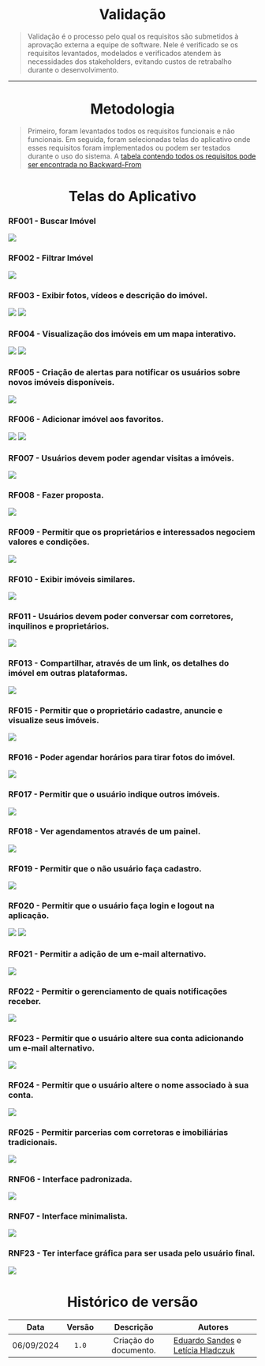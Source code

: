 <center>

# Validação

</center>

> Validação é o processo pelo qual os requisitos são submetidos à aprovação externa a equipe de software. Nele é verificado se os requisitos levantados, modelados e verificados atendem às necessidades dos stakeholders, evitando custos de retrabalho durante o desenvolvimento.

---
<center>

# Metodologia

</center>

> Primeiro, foram  levantados todos os requisitos funcionais e não funcionais. Em seguida, foram selecionadas telas do aplicativo onde esses requisitos foram implementados ou podem ser testados durante o uso do sistema.
> A [tabela contendo todos os requisitos pode ser encontrada no Backward-From](./backward.md#requisitos-funcionais)

<center>

# Telas do Aplicativo

</center>

### RF001 - Buscar Imóvel
<img src="https://raw.githubusercontent.com/Hunter104/requisitos-quintoandar-2024.1/main/docs/assets/RF001.png"/>

### RF002 - Filtrar Imóvel
<img src="https://raw.githubusercontent.com/Hunter104/requisitos-quintoandar-2024.1/main/docs/assets/RF002.png"/>


### RF003 - Exibir fotos, vídeos e descrição do imóvel.
<img src="https://github.com/Hunter104/requisitos-quintoandar-2024.1/raw/main/docs/assets/RF003-1.png"/>
<img src="https://github.com/Hunter104/requisitos-quintoandar-2024.1/raw/main/docs/assets/RF003-2.png"/>

### RF004 - Visualização dos imóveis em um mapa interativo.
<img src="https://github.com/Hunter104/requisitos-quintoandar-2024.1/raw/main/docs/assets/RF004-1.png"/>
<img src="https://github.com/Hunter104/requisitos-quintoandar-2024.1/raw/main/docs/assets/RF004-2.png"/>


### RF005 - Criação de alertas para notificar os usuários sobre novos imóveis disponíveis.
<img src="https://github.com/Hunter104/requisitos-quintoandar-2024.1/raw/main/docs/assets/RF005.png"/>

### RF006 - Adicionar imóvel aos favoritos.
<img src="https://github.com/Hunter104/requisitos-quintoandar-2024.1/raw/main/docs/assets/RF006-2.png"/>
<img src="https://github.com/Hunter104/requisitos-quintoandar-2024.1/raw/main/docs/assets/RF006-1.png"/>

### RF007 - Usuários devem poder agendar visitas a imóveis. 
<img src="https://github.com/Hunter104/requisitos-quintoandar-2024.1/raw/main/docs/assets/RF007.png"/>

### RF008 - Fazer proposta.
<img src="https://github.com/Hunter104/requisitos-quintoandar-2024.1/raw/main/docs/assets/RF008.png"/>

### RF009 - Permitir que os proprietários e interessados negociem valores e condições.
<img src="https://github.com/Hunter104/requisitos-quintoandar-2024.1/raw/main/docs/assets/RF009.png"/>

### RF010 - Exibir imóveis similares.
<img src="https://github.com/Hunter104/requisitos-quintoandar-2024.1/raw/main/docs/assets/RF010.png"/>

### RF011 - Usuários devem poder conversar com corretores, inquilinos e proprietários.
<img src="https://github.com/Hunter104/requisitos-quintoandar-2024.1/raw/main/docs/assets/RF011.png"/>

### RF013 - Compartilhar, através de um link, os detalhes do imóvel em outras plataformas.
<img src="https://github.com/Hunter104/requisitos-quintoandar-2024.1/raw/main/docs/assets/RF012.png"/>

### RF015 - Permitir que o proprietário cadastre, anuncie e visualize seus imóveis.
<img src="https://github.com/Hunter104/requisitos-quintoandar-2024.1/raw/main/docs/assets/RF015.png"/>

### RF016 - Poder agendar horários para tirar fotos do imóvel.
<img src="https://github.com/Hunter104/requisitos-quintoandar-2024.1/raw/main/docs/assets/RF016.png"/>

### RF017 - Permitir que o usuário indique outros imóveis.
<img src="https://github.com/Hunter104/requisitos-quintoandar-2024.1/raw/main/docs/assets/RF017.png"/>

### RF018 - Ver agendamentos através de um painel.
<img src="https://github.com/Hunter104/requisitos-quintoandar-2024.1/raw/main/docs/assets/RF018.png"/>

### RF019 - Permitir que o não usuário faça cadastro.
<img src="https://github.com/Hunter104/requisitos-quintoandar-2024.1/raw/main/docs/assets/RF019.png"/>

### RF020 - Permitir que o usuário faça login e logout na aplicação.
<img src="https://github.com/Hunter104/requisitos-quintoandar-2024.1/raw/main/docs/assets/RF020-1.png"/>
<img src="https://github.com/Hunter104/requisitos-quintoandar-2024.1/raw/main/docs/assets/RF020-2.png"/>

### RF021 - Permitir a adição de um e-mail alternativo.
<img src="https://github.com/Hunter104/requisitos-quintoandar-2024.1/raw/main/docs/assets/RF021.png"/>

### RF022 - Permitir o gerenciamento de quais notificações receber.
<img src="https://github.com/Hunter104/requisitos-quintoandar-2024.1/raw/main/docs/assets/RF022.png"/>

### RF023 - Permitir que o usuário altere sua conta adicionando um e-mail alternativo.
<img src="https://github.com/Hunter104/requisitos-quintoandar-2024.1/raw/main/docs/assets/RF021.png"/>

### RF024 - Permitir que o usuário altere o nome associado à sua conta.
<img src="https://github.com/Hunter104/requisitos-quintoandar-2024.1/raw/main/docs/assets/RF024.png"/>

### RF025 - Permitir parcerias com corretoras e imobiliárias tradicionais.
<img src="https://github.com/Hunter104/requisitos-quintoandar-2024.1/raw/main/docs/assets/RF025.png"/>

### RNF06 - Interface padronizada.
<img src="https://github.com/Hunter104/requisitos-quintoandar-2024.1/raw/main/docs/assets/RNF007.png"/>

### RNF07 - Interface minimalista.
<img src="https://github.com/Hunter104/requisitos-quintoandar-2024.1/raw/main/docs/assets/RNF006.png"/>

### RNF23 - Ter interface gráfica para ser usada pelo usuário final.
<img src="https://github.com/Hunter104/requisitos-quintoandar-2024.1/raw/main/docs/assets/RNF007.png"/>


<center>

# Histórico de versão

</center>

<div style="margin: 0 auto; width: fit-content;">

|    Data    | Versão |       Descrição       | Autores                                          |
|:----------:|:------:|:---------------------:|--------------------------------------------------|
| 06/09/2024 | `1.0`  | Criação do documento. | [Eduardo Sandes](https://github.com/DiceRunner714) e [Letícia Hladczuk](https://github.com/HladczukLe)|

</div>